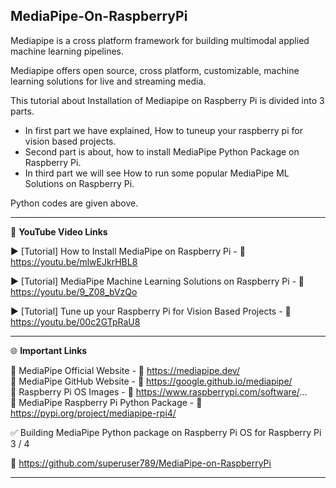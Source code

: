 ## MediaPipe-On-RaspberryPi

Mediapipe is a cross platform framework for building multimodal applied machine learning pipelines.  

Mediapipe offers open source, cross platform, customizable, machine learning solutions for live and streaming media. 

This tutorial about Installation of Mediapipe on Raspberry Pi is divided into 3 parts.  
- In first part we have explained, How to tuneup your raspberry pi for vision based projects. 
- Second part is about, how to install MediaPipe Python Package on Raspberry Pi. 
- In third part we will see How to run some popular MediaPipe ML Solutions on Raspberry Pi.

Python codes are given above. 

------------------------------------------------------------------------------------------------------

📕 **YouTube Video Links**  

▶️ [Tutorial] How to Install MediaPipe on Raspberry Pi - 🔗 https://youtu.be/mlwEJkrHBL8  

▶️ [Tutorial] MediaPipe Machine Learning Solutions on Raspberry Pi - 🔗 https://youtu.be/9_Z08_bVzQo  

▶️ [Tutorial] Tune up your Raspberry Pi for Vision Based Projects - 🔗 https://youtu.be/00c2GTpRaU8  

-------------------------------------------------------------------------------------------------------
🌐 **Important Links**  
 
📌 MediaPipe Official Website - 🔗 https://mediapipe.dev/  
📌 MediaPipe GitHub Website - 🔗 https://google.github.io/mediapipe/  
📌 Raspberry Pi OS Images - 🔗 https://www.raspberrypi.com/software/...  
📌 MediaPipe Raspberry Pi Python Package - 🔗 https://pypi.org/project/mediapipe-rpi4/    

✅ Building MediaPipe Python package on Raspberry Pi OS for Raspberry Pi 3 / 4  
  
🔗 https://github.com/superuser789/MediaPipe-on-RaspberryPi

------------------------------------------------------------------------------------------  